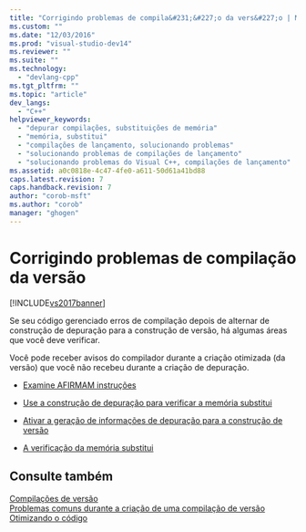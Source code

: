 ```yaml
---
title: "Corrigindo problemas de compila&#231;&#227;o da vers&#227;o | Microsoft Docs"
ms.custom: ""
ms.date: "12/03/2016"
ms.prod: "visual-studio-dev14"
ms.reviewer: ""
ms.suite: ""
ms.technology: 
  - "devlang-cpp"
ms.tgt_pltfrm: ""
ms.topic: "article"
dev_langs: 
  - "C++"
helpviewer_keywords: 
  - "depurar compilações, substituições de memória"
  - "memória, substitui"
  - "compilações de lançamento, solucionando problemas"
  - "solucionando problemas de compilações de lançamento"
  - "solucionando problemas do Visual C++, compilações de lançamento"
ms.assetid: a0c0818e-4c47-4fe0-a611-50d61a41bd88
caps.latest.revision: 7
caps.handback.revision: 7
author: "corob-msft"
ms.author: "corob"
manager: "ghogen"
---
```

# Corrigindo problemas de compila&#231;&#227;o da vers&#227;o
[!INCLUDE[vs2017banner](../../assembler/inline/includes/vs2017banner.md)]

Se seu código gerenciado erros de compilação depois de alternar de construção de depuração para a construção de versão, há algumas áreas que você deve verificar.  
  
 Você pode receber avisos do compilador durante a criação otimizada \(da versão\) que você não recebeu durante a criação de depuração.  
  
-   [Examine AFIRMAM instruções](../../build/reference/using-verify-instead-of-assert.md)  
  
-   [Use a construção de depuração para verificar a memória substitui](../Topic/Using%20the%20Debug%20Build%20to%20Check%20for%20Memory%20Overwrite.md)  
  
-   [Ativar a geração de informações de depuração para a construção de versão](../../build/reference/how-to-debug-a-release-build.md)  
  
-   [A verificação da memória substitui](../../build/reference/checking-for-memory-overwrites.md)  
  
## Consulte também  
 [Compilações de versão](../../build/reference/release-builds.md)   
 [Problemas comuns durante a criação de uma compilação de versão](../../build/reference/common-problems-when-creating-a-release-build.md)   
 [Otimizando o código](../../build/reference/optimizing-your-code.md)
